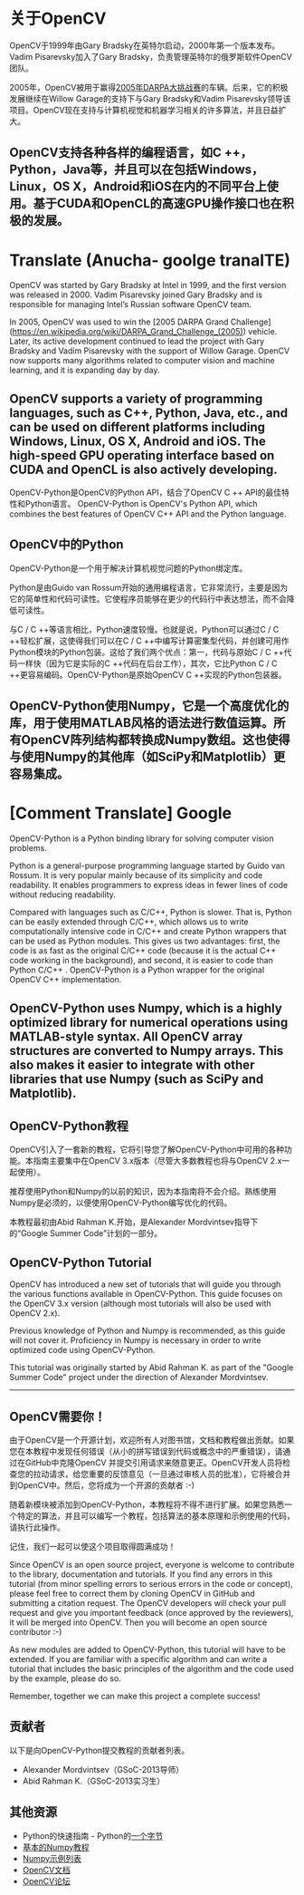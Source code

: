 # 关于OpenCV

OpenCV于1999年由Gary Bradsky在英特尔启动，2000年第一个版本发布。Vadim Pisarevsky加入了Gary Bradsky，负责管理英特尔的俄罗斯软件OpenCV团队。

2005年，OpenCV被用于赢得[2005年DARPA大挑战赛](https://en.wikipedia.org/wiki/DARPA_Grand_Challenge_(2005))的车辆。后来，它的积极发展继续在Willow Garage的支持下与Gary Bradsky和Vadim Pisarevsky领导该项目。OpenCV现在支持与计算机视觉和机器学习相关的许多算法，并且日益扩大。

OpenCV支持各种各样的编程语言，如C ++，Python，Java等，并且可以在包括Windows，Linux，OS X，Android和iOS在内的不同平台上使用。基于CUDA和OpenCL的高速GPU操作接口也在积极的发展。
--------------------------------------------------------------------------------------------------------------------------------
# Translate (Anucha- goolge tranalTE)
OpenCV was started by Gary Bradsky at Intel in 1999, and the first version was released in 2000. Vadim Pisarevsky joined Gary Bradsky and is responsible for managing Intel’s Russian software OpenCV team.

In 2005, OpenCV was used to win the [2005 DARPA Grand Challenge] (https://en.wikipedia.org/wiki/DARPA_Grand_Challenge_(2005)) vehicle. Later, its active development continued to lead the project with Gary Bradsky and Vadim Pisarevsky with the support of Willow Garage. OpenCV now supports many algorithms related to computer vision and machine learning, and it is expanding day by day.

OpenCV supports a variety of programming languages, such as C++, Python, Java, etc., and can be used on different platforms including Windows, Linux, OS X, Android and iOS. The high-speed GPU operating interface based on CUDA and OpenCL is also actively developing. 
-----------------------------------------------------------------------------------------------------------------------------------
OpenCV-Python是OpenCV的Python API，结合了OpenCV C ++ API的最佳特性和Python语言。
OpenCV-Python is OpenCV's Python API, which combines the best features of OpenCV C++ API and the Python language. 

## OpenCV中的Python

OpenCV-Python是一个用于解决计算机视觉问题的Python绑定库。

Python是由Guido van Rossum开始的通用编程语言，它非常流行，主要是因为它的简单性和代码可读性。它使程序员能够在更少的代码行中表达想法，而不会降低可读性。

与C / C ++等语言相比，Python速度较慢。也就是说，Python可以通过C / C ++轻松扩展，这使得我们可以在C / C ++中编写计算密集型代码，并创建可用作Python模块的Python包装。这给了我们两个优点：第一，代码与原始C / C ++代码一样快（因为它是实际的C ++代码在后台工作），其次，它比Python C / C ++更容易编码。OpenCV-Python是原始OpenCV C ++实现的Python包装器。

OpenCV-Python使用Numpy，它是一个高度优化的库，用于使用MATLAB风格的语法进行数值运算。所有OpenCV阵列结构都转换成Numpy数组。这也使得与使用Numpy的其他库（如SciPy和Matplotlib）更容易集成。
-------------------------------------------------------------------------------------------------------------------------------------
# [Comment Translate] Google

OpenCV-Python is a Python binding library for solving computer vision problems.

Python is a general-purpose programming language started by Guido van Rossum. It is very popular mainly because of its simplicity and code readability. It enables programmers to express ideas in fewer lines of code without reducing readability.

Compared with languages ​​such as C/C++, Python is slower. That is, Python can be easily extended through C/C++, which allows us to write computationally intensive code in C/C++ and create Python wrappers that can be used as Python modules. This gives us two advantages: first, the code is as fast as the original C/C++ code (because it is the actual C++ code working in the background), and second, it is easier to code than Python C/C++ . OpenCV-Python is a Python wrapper for the original OpenCV C++ implementation.

OpenCV-Python uses Numpy, which is a highly optimized library for numerical operations using MATLAB-style syntax. All OpenCV array structures are converted to Numpy arrays. This also makes it easier to integrate with other libraries that use Numpy (such as SciPy and Matplotlib). 
---------------------------------------------------------------------------------------------------------------------------------------
## OpenCV-Python教程

OpenCV引入了一套新的教程，它将引导您了解OpenCV-Python中可用的各种功能。本指南主要集中在OpenCV 3.x版本（尽管大多数教程也将与OpenCV 2.x一起使用）。

推荐使用Python和Numpy的以前的知识，因为本指南将不会介绍。熟练使用Numpy是必须的，以便使用OpenCV-Python编写优化的代码。

本教程最初由Abid Rahman K.开始，是Alexander Mordvintsev指导下的“Google Summer Code”计划的一部分。

## OpenCV-Python Tutorial

OpenCV has introduced a new set of tutorials that will guide you through the various functions available in OpenCV-Python. This guide focuses on the OpenCV 3.x version (although most tutorials will also be used with OpenCV 2.x).

Previous knowledge of Python and Numpy is recommended, as this guide will not cover it. Proficiency in Numpy is necessary in order to write optimized code using OpenCV-Python.

This tutorial was originally started by Abid Rahman K. as part of the "Google Summer Code" project under the direction of Alexander Mordvintsev. 
________________________________________________________________________________________________________________________________________
## OpenCV需要你！

由于OpenCV是一个开源计划，欢迎所有人对图书馆，文档和教程做出贡献。如果您在本教程中发现任何错误（从小的拼写错误到代码或概念中的严重错误），请通过在GitHub中克隆OpenCV 并提交引用请求来随意更正。OpenCV开发人员将检查您的拉动请求，给您重要的反馈意见（一旦通过审核人员的批准），它将被合并到OpenCV中。然后，您将成为一个开源的贡献者 :-)

随着新模块被添加到OpenCV-Python，本教程将不得不进行扩展。如果您熟悉一个特定的算法，并且可以编写一个教程，包括算法的基本原理和示例使用的代码，请执行此操作。

记住，我们一起可以使这个项目取得圆满成功！

Since OpenCV is an open source project, everyone is welcome to contribute to the library, documentation and tutorials. If you find any errors in this tutorial (from minor spelling errors to serious errors in the code or concept), please feel free to correct them by cloning OpenCV in GitHub and submitting a citation request. The OpenCV developers will check your pull request and give you important feedback (once approved by the reviewers), it will be merged into OpenCV. Then you will become an open source contributor :-)

As new modules are added to OpenCV-Python, this tutorial will have to be extended. If you are familiar with a specific algorithm and can write a tutorial that includes the basic principles of the algorithm and the code used by the example, please do so.

Remember, together we can make this project a complete success! 


## 贡献者

以下是向OpenCV-Python提交教程的贡献者列表。

* Alexander Mordvintsev（GSoC-2013导师）
* Abid Rahman K.（GSoC-2013实习生）

## 其他资源
* Python的快速指南 - Python的[一个字节](http://swaroopch.com/notes/python/)
* [基本的Numpy教程](http://wiki.scipy.org/Tentative_NumPy_Tutorial)
* [Numpy示例列表](http://wiki.scipy.org/Numpy_Example_List)
* [OpenCV文档](http://docs.opencv.org/)
* [OpenCV论坛](http://answers.opencv.org/questions/)